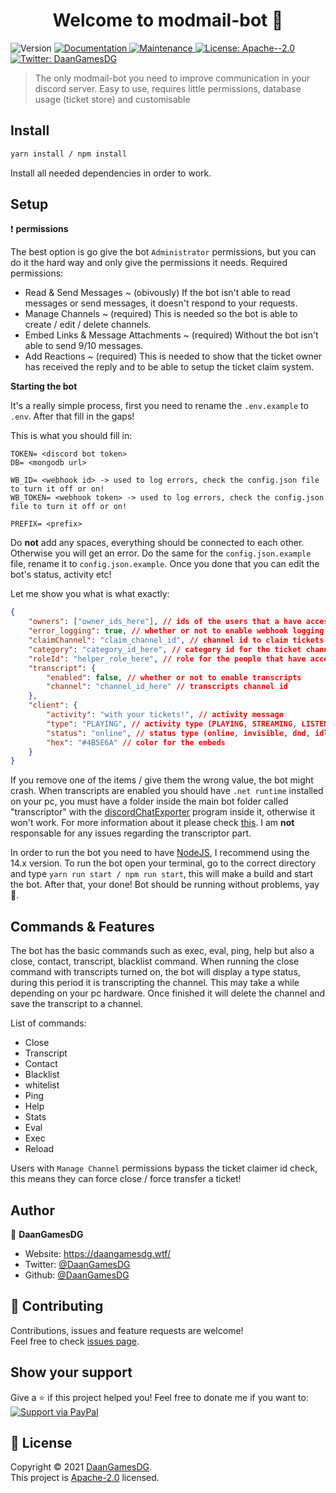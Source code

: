 <h1 align="center">Welcome to modmail-bot 👋</h1>
<p>
  <img alt="Version" src="https://img.shields.io/badge/version-2.0.0-blue.svg?cacheSeconds=2592000" />
  <a href="https://github.com/DaanGamesDG/discordjs-modmail-bot#readme" target="_blank">
    <img alt="Documentation" src="https://img.shields.io/badge/documentation-yes-brightgreen.svg" />
  </a>
  <a href="https://github.com/DaanGamesDG/discordjs-modmail-bot/graphs/commit-activity" target="_blank">
    <img alt="Maintenance" src="https://img.shields.io/badge/Maintained%3F-yes-green.svg" />
  </a>
  <a href="https://github.com/DaanGamesDG/discordjs-modmail-bot/blob/master/LICENSE" target="_blank">
    <img alt="License: Apache--2.0" src="https://img.shields.io/github/license/DaanGamesDG/modmail-bot" />
  </a>
  <a href="https://twitter.com/DaanGamesDG" target="_blank">
    <img alt="Twitter: DaanGamesDG" src="https://img.shields.io/twitter/follow/DaanGamesDG.svg?style=social" />
  </a>
</p>

> The only modmail-bot you need to improve communication in your discord server. Easy to use, requires little permissions, database usage (ticket store) and customisable

## Install

```sh
yarn install / npm install
```

Install all needed dependencies in order to work.

## Setup

❗ **permissions**

The best option is go give the bot `Administrator` permissions, but you can do it the hard way and only give the permissions it needs. Required permissions:

- Read & Send Messages ~ (obivously) If the bot isn't able to read messages or send messages, it doesn't respond to your requests.
- Manage Channels ~ (required) This is needed so the bot is able to create / edit / delete channels.
- Embed Links & Message Attachments ~ (required) Without the bot isn't able to send 9/10 messages.
- Add Reactions ~ (required) This is needed to show that the ticket owner has received the reply and to be able to setup the ticket claim system.

**Starting the bot**

It's a really simple process, first you need to rename the `.env.example` to `.env`. After that fill in the gaps!

This is what you should fill in:

```
TOKEN= <discord bot token>
DB= <mongodb url>

WB_ID= <webhook id> -> used to log errors, check the config.json file to turn it off or on!
WB_TOKEN= <webhook token> -> used to log errors, check the config.json file to turn it off or on!

PREFIX= <prefix>
```

Do **not** add any spaces, everything should be connected to each other. Otherwise you will get an error.
Do the same for the `config.json.example` file, rename it to `config.json.example`. Once you done that you can edit the bot's status, activity etc!

Let me show you what is what exactly:

```json
{
	"owners": ["owner_ids_here"], // ids of the users that a have access to owner only commands
	"error_logging": true, // whether or not to enable webhook logging
	"claimChannel": "claim_channel_id", // channel id to claim tickets
	"category": "category_id_here", // category id for the ticket channels (leave emtpy if none)
	"roleId": "helper_role_here", // role for the people that have access to the tickets (leave emtpy if none)
	"transcript": {
		"enabled": false, // whether or not to enable transcripts
		"channel": "channel_id_here" // transcripts channel id
	},
	"client": {
		"activity": "with your tickets!", // activity message
		"type": "PLAYING", // activity type (PLAYING, STREAMING, LISTENING, WATCHING, CUSTOM_STATUS, COMPETING)
		"status": "online", // status type (online, invisible, dnd, idle)
		"hex": "#4B5E6A" // color for the embeds
	}
}
```

If you remove one of the items / give them the wrong value, the bot might crash.
When transcripts are enabled you should have `.net runtime` installed on your pc, you must have a folder inside the main bot folder called "transcriptor" with the [discordChatExporter](https://github.com/Tyrrrz/DiscordChatExporter) program inside it, otherwise it won't work. For more information about it please check [this](https://github.com/Tyrrrz/DiscordChatExporter/wiki). I am **not** responsable for any issues regarding the transcriptor part.

In order to run the bot you need to have [NodeJS](https://nodejs.org/en/), I recommend using the 14.x version. To run the bot open your terminal, go to the correct directory and type `yarn run start / npm run start`, this will make a build and start the bot. After that, your done! Bot should be running without problems, yay 🎉.

## Commands & Features

The bot has the basic commands such as exec, eval, ping, help but also a close, contact, transcript, blacklist command. When running the close command with transcripts turned on, the bot will display a type status, during this period it is transcripting the channel. This may take a while depending on your pc hardware. Once finished it will delete the channel and save the transcript to a channel.

List of commands:

- Close
- Transcript
- Contact
- Blacklist
- whitelist
- Ping
- Help
- Stats
- Eval
- Exec
- Reload

Users with `Manage Channel` permissions bypass the ticket claimer id check, this means they can force close / force transfer a ticket!

## Author

👤 **DaanGamesDG**

- Website: https://daangamesdg.wtf/
- Twitter: [@DaanGamesDG](https://twitter.com/DaanGamesDG)
- Github: [@DaanGamesDG](https://github.com/DaanGamesDG)

## 🤝 Contributing

Contributions, issues and feature requests are welcome!<br />Feel free to check [issues page](https://github.com/DaanGamesDG/modmail-bot/issues).

## Show your support

Give a ⭐️ if this project helped you!
Feel free to donate me if you want to: <br />
<a href="https://www.paypal.me/DaanGamesDG/">
<img alt="Support via PayPal" src="https://cdn.rawgit.com/twolfson/paypal-github-button/1.0.0/dist/button.svg"/>
</a>

## 📝 License

Copyright © 2021 [DaanGamesDG](https://github.com/DaanGamesDG).<br />
This project is [Apache-2.0](https://github.com/DaanGamesDG/discordjs-modmail-bot/blob/master/LICENSE) licensed.
